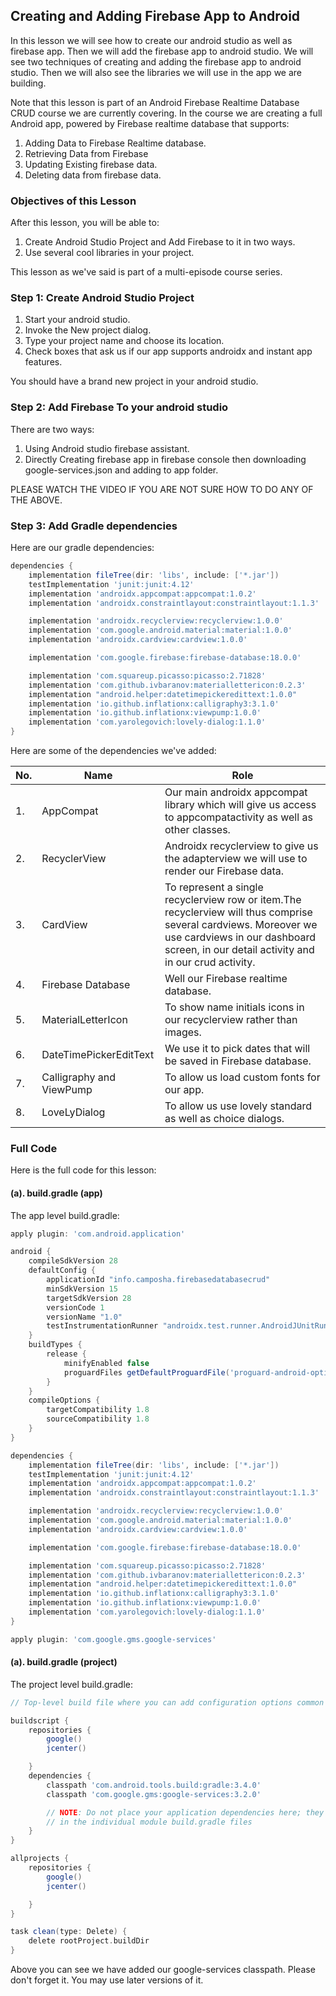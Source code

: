 ## Creating and Adding Firebase App to Android

In this lesson we will see how to create our android studio as well as firebase app. Then we will add the firebase app to android studio. We will see two techniques of creating and adding the firebase app to android studio. Then we will also see the libraries we will use in the app we are building.

Note that this lesson is part of an Android Firebase Realtime Database CRUD course we are currently covering. In the course we are creating a full Android app, powered by Firebase realtime database that supports:
1. Adding Data to Firebase Realtime database.
2. Retrieving Data from Firebase
3. Updating Existing firebase data.
4. Deleting data from firebase data.

### Objectives of this Lesson
After this lesson, you will be able to:
1. Create Android Studio Project and Add Firebase to it in two ways.
2. Use several cool libraries in your project.

This lesson as  we've said is part of a multi-episode course series.

### Step 1: Create Android Studio Project

1. Start your android studio.
2. Invoke the New project dialog.
3. Type your project name and choose its location.
4. Check boxes that ask us if our app supports androidx and instant app features.

You should have a brand new project in your android studio.

### Step 2: Add Firebase  To your android studio
There are two ways:
1. Using Android studio firebase assistant.
2. Directly Creating firebase app in firebase console then downloading google-services.json and adding to app folder.

PLEASE WATCH THE VIDEO IF YOU ARE NOT SURE HOW TO DO ANY OF THE ABOVE.

### Step 3: Add Gradle dependencies

Here are our gradle dependencies:
```groovy
dependencies {
    implementation fileTree(dir: 'libs', include: ['*.jar'])
    testImplementation 'junit:junit:4.12'
    implementation 'androidx.appcompat:appcompat:1.0.2'
    implementation 'androidx.constraintlayout:constraintlayout:1.1.3'

    implementation 'androidx.recyclerview:recyclerview:1.0.0'
    implementation 'com.google.android.material:material:1.0.0'
    implementation 'androidx.cardview:cardview:1.0.0'

    implementation 'com.google.firebase:firebase-database:18.0.0'

    implementation 'com.squareup.picasso:picasso:2.71828'
    implementation 'com.github.ivbaranov:materiallettericon:0.2.3'
    implementation "android.helper:datetimepickeredittext:1.0.0"
    implementation 'io.github.inflationx:calligraphy3:3.1.0'
    implementation 'io.github.inflationx:viewpump:1.0.0'
    implementation 'com.yarolegovich:lovely-dialog:1.1.0'
}

```

Here are some of the dependencies we've added:

|No.|Name|Role|
|---|----|----|
|1.|AppCompat|Our main androidx appcompat library which will give us access to appcompatactivity as well as other classes.|
|2.|RecyclerView| Androidx recyclerview to give us the adapterview we will use to render our Firebase data.|
|3.|CardView| To represent a single recyclerview row or item.The recyclerview will thus comprise several cardviews. Moreover we use cardviews in our dashboard screen, in our detail activity and in our crud activity.|
|4.|Firebase Database | Well our Firebase realtime database.|
|5.|MaterialLetterIcon| To show name initials icons in our recyclerview rather than images.|
|6.|DateTimePickerEditText | We use it to pick dates that will be saved in Firebase database.|
|7.|Calligraphy and ViewPump| To allow us load custom fonts for our app.|
|8.|LoveLyDialog | To allow us use lovely standard as well as choice dialogs.|

### Full Code
Here is the full code for this lesson:
#### (a). build.gradle (app)
The app level build.gradle:
```groovy
apply plugin: 'com.android.application'

android {
    compileSdkVersion 28
    defaultConfig {
        applicationId "info.camposha.firebasedatabasecrud"
        minSdkVersion 15
        targetSdkVersion 28
        versionCode 1
        versionName "1.0"
        testInstrumentationRunner "androidx.test.runner.AndroidJUnitRunner"
    }
    buildTypes {
        release {
            minifyEnabled false
            proguardFiles getDefaultProguardFile('proguard-android-optimize.txt'), 'proguard-rules.pro'
        }
    }
    compileOptions {
        targetCompatibility 1.8
        sourceCompatibility 1.8
    }
}

dependencies {
    implementation fileTree(dir: 'libs', include: ['*.jar'])
    testImplementation 'junit:junit:4.12'
    implementation 'androidx.appcompat:appcompat:1.0.2'
    implementation 'androidx.constraintlayout:constraintlayout:1.1.3'

    implementation 'androidx.recyclerview:recyclerview:1.0.0'
    implementation 'com.google.android.material:material:1.0.0'
    implementation 'androidx.cardview:cardview:1.0.0'

    implementation 'com.google.firebase:firebase-database:18.0.0'

    implementation 'com.squareup.picasso:picasso:2.71828'
    implementation 'com.github.ivbaranov:materiallettericon:0.2.3'
    implementation "android.helper:datetimepickeredittext:1.0.0"
    implementation 'io.github.inflationx:calligraphy3:3.1.0'
    implementation 'io.github.inflationx:viewpump:1.0.0'
    implementation 'com.yarolegovich:lovely-dialog:1.1.0'
}

apply plugin: 'com.google.gms.google-services'
```
#### (a). build.gradle (project)
The project level build.gradle:
```groovy
// Top-level build file where you can add configuration options common to all sub-projects/modules.

buildscript {
    repositories {
        google()
        jcenter()

    }
    dependencies {
        classpath 'com.android.tools.build:gradle:3.4.0'
        classpath 'com.google.gms:google-services:3.2.0'

        // NOTE: Do not place your application dependencies here; they belong
        // in the individual module build.gradle files
    }
}

allprojects {
    repositories {
        google()
        jcenter()

    }
}

task clean(type: Delete) {
    delete rootProject.buildDir
}

```

Above you can see we have added our google-services classpath. Please don't forget it. You may use later versions of it.